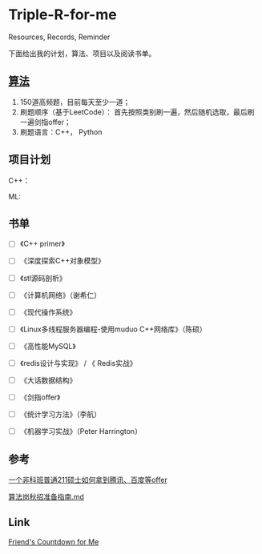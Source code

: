 # Triple-R-for-me

Resources, Records, Reminder

下面给出我的计划，算法、项目以及阅读书单。

## [算法](https://github.com/SuyuanLiu/Leetcode)

1. 150道高频题，目前每天至少一道；
2. 刷题顺序（基于LeetCode）： 首先按照类别刷一遍，然后随机选取，最后刷一遍剑指offer；
3. 刷题语言：C++， Python

## 项目计划

C++：

ML:

## 书单


- [ ] 《C++ primer》
- [ ] 《深度探索C++对象模型》
- [ ] 《stl源码剖析》
- [ ] 《计算机网络》（谢希仁）
- [ ] 《现代操作系统》
- [ ] 《Linux多线程服务器编程-使用muduo C++网络库》（陈硕）
- [ ] 《高性能MySQL》
- [ ] 《redis设计与实现》 / 《 Redis实战》
- [ ] 《大话数据结构》
- [ ] 《剑指offer》
- [ ] 《统计学习方法》（李航）
- [ ] 《机器学习实战》（Peter Harrington）



## 参考

[一个非科班普通211硕士如何拿到腾讯、百度等offer](https://www.nowcoder.com/discuss/142151?type=2&order=4&pos=30&page=1)

[算法岗秋招准备指南.md](https://github.com/zslomo/2019-Autumn-recruitment-experience/blob/master/%E7%AE%97%E6%B3%95%E5%B2%97%E7%A7%8B%E6%8B%9B%E5%87%86%E5%A4%87%E6%8C%87%E5%8D%97.md)

## Link 

[Friend's Countdown for Me](https://kexin-li.github.io/countdown/)

